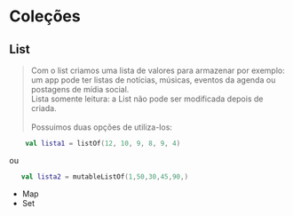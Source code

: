# Coleções

## List
> Com o list criamos uma lista de valores para armazenar por exemplo: um app pode ter listas de notícias, músicas, eventos da agenda ou postagens de mídia social. <br>
> Lista somente leitura: a List não pode ser modificada depois de criada.
<br> <br>
> Possuimos duas opções de utiliza-los:

```kotlin
    val lista1 = listOf(12, 10, 9, 8, 9, 4)
```
ou

```kotlin
   val lista2 = mutableListOf(1,50,30,45,90,)
```



- Map
- Set